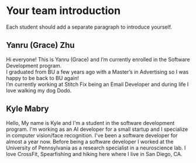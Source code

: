 # Your team introduction

Each student should add a separate paragraph to introduce yourself.

## Yanru (Grace) Zhu
Hi everyone! This is Yanru (Grace) and I’m currently enrolled in the Software Development program.<br>I graduated from BU a few years ago with a Master’s in Advertising so I was happy to be back to BU again! <br>I’m currently working at Stitch Fix being an Email Developer and during life I love walking my dog Dodo. 

## Kyle Mabry
Hello, My name is Kyle and I'm a student in the software development program. I'm working as an AI developer for a small startup and I specialize in computer vision/face recognition. I've been a software developer for almost a year now. Before being a software developer I worked at the University of Pennsylvania as a research specialist in a neuroscience lab. I love CrossFit, Spearfishing and hiking here where I live in San Diego, CA.